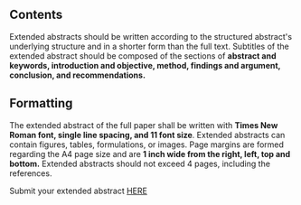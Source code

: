 ## Contents
Extended abstracts should be written according to the structured abstract's underlying structure and in a shorter form than the full text. Subtitles of the extended abstract should be composed of the sections of **abstract and keywords, introduction and objective, method, findings and argument, conclusion, and recommendations.**

## Formatting
The extended abstract of the full paper shall be written with **Times New Roman font, single line spacing, and 11 font size**. Extended abstracts can contain figures, tables, formulations, or images. Page margins are formed regarding the A4 page size and are **1 inch wide from the right, left, top and bottom.** Extended abstracts should not exceed 4 pages, including the references.  

Submit your extended abstract [HERE](https://easychair.org/cfp/wicph2022)